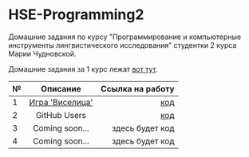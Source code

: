 # HSE-Programming2
Домашние задания по курсу "Программирование и компьютерные инструменты лингвистического исследования" студентки 2 курса Марии Чудновской.

Домашние задания за 1 курс лежат [вот тут](https://github.com/kayajiva/HSE-Programming1).

№|Описание|Ссылка на работу
---|:---:|---:
1|[Игра 'Виселица']('https://github.com/ancatmara/learnpython2018/blob/master/Homeworks/HW1.md')|[код](https://github.com/kayajiva/HSE-Programming2/tree/master/hw1)
2|GitHub Users|[код](https://github.com/kayajiva/HSE-Programming2/tree/master/hw2)
3|Coming soon...|здесь будет код
4|Coming soon...|здесь будет код
